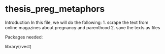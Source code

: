 # thesis_preg_metaphors
Introduction
In this file, we will do the following: 1. scrape the text from online magazines about pregnancy and parenthood 2. save the texts as files

Packages needed:

library(rvest) 
